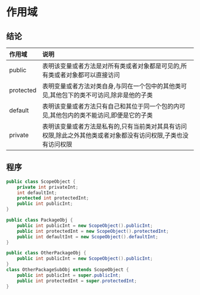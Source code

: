 # 作用域
## 结论
| 作用域 | 说明 |
| :--- | :--- |
| public | 表明该变量或者方法是对所有类或者对象都是可见的,所有类或者对象都可以直接访问 |
| protected | 表明变量或者方法对类自身,与同在一个包中的其他类可见,其他包下的类不可访问,除非是他的子类 |
| default | 表明该变量或者方法只有自己和其位于同一个包的内可见,其他包内的类不能访问,即便是它的子类 |
| private | 表明该变量或者方法是私有的,只有当前类对其具有访问权限,除此之外其他类或者对象都没有访问权限,子类也没有访问权限 |

## 程序
```Java
public class ScopeObject {
    private int privateInt;
    int defaultInt;
    protected int protectedInt;
    public int publicInt;
}

public class PackageObj {
    public int publicInt = new ScopeObject().publicInt;
    public int protectedInt = new ScopeObject().protectedInt;
    public int defaultInt = new ScopeObject().defaultInt;
}

public class OtherPackageObj {
    public int publicInt = new ScopeObject().publicInt;
}
class OtherPackageSubObj extends ScopeObject {
    public int publicInt = super.publicInt;
    public int protectedInt = super.protectedInt;
}
```